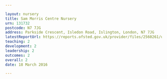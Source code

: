 ```yaml
---

layout: nursery
title: Sam Morris Centre Nursery
urn: 131732
postcode: N7 7JG
address: Parkside Crescent, Isledon Road, Islington, London, N7 7JG
latestReportUrl: https://reports.ofsted.gov.uk/provider/files/2560261/urn/131732.pdf
teaching: 2
development: 2
leadership: 2
outcomes: 2
overall: 2
date: 18 March 2016

---
```

